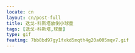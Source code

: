 ```yaml
---
locate: cn
layout: cn/post-full
title: 迭戈·科斯塔放倒小球童
tags: [迭戈·科斯塔,球童]
type: gif
featimg: 7bb8bd97gy1fxkd5mqth4g20a005mqv7.gif
---
```

